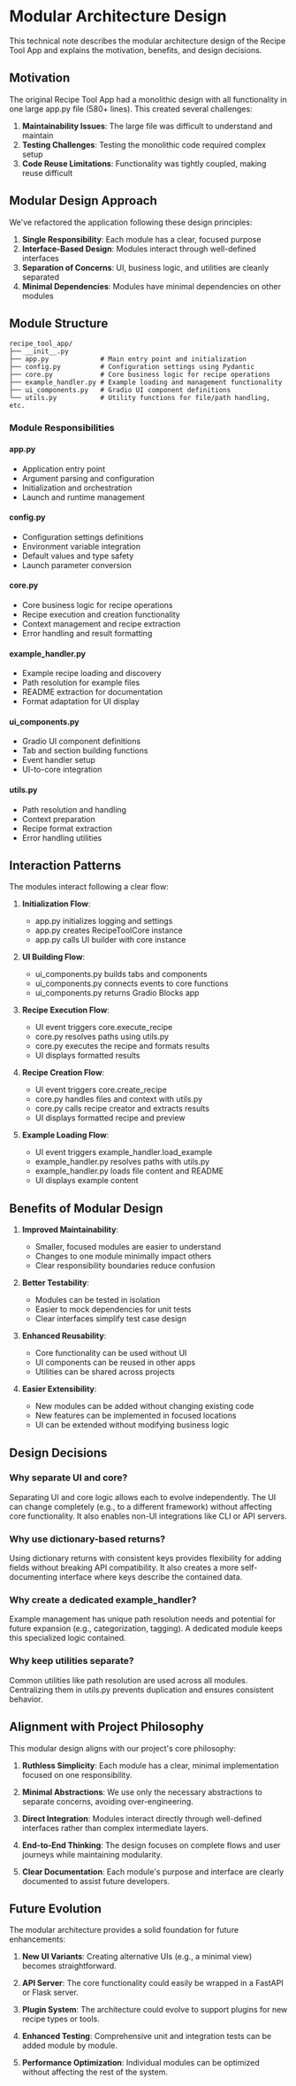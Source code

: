 # Modular Architecture Design

This technical note describes the modular architecture design of the Recipe Tool App and explains the motivation, benefits, and design decisions.

## Motivation

The original Recipe Tool App had a monolithic design with all functionality in one large app.py file (580+ lines). This created several challenges:

1. **Maintainability Issues**: The large file was difficult to understand and maintain
2. **Testing Challenges**: Testing the monolithic code required complex setup
3. **Code Reuse Limitations**: Functionality was tightly coupled, making reuse difficult

## Modular Design Approach

We've refactored the application following these design principles:

1. **Single Responsibility**: Each module has a clear, focused purpose
2. **Interface-Based Design**: Modules interact through well-defined interfaces
3. **Separation of Concerns**: UI, business logic, and utilities are cleanly separated
4. **Minimal Dependencies**: Modules have minimal dependencies on other modules

## Module Structure

```
recipe_tool_app/
├── __init__.py
├── app.py             # Main entry point and initialization
├── config.py          # Configuration settings using Pydantic
├── core.py            # Core business logic for recipe operations
├── example_handler.py # Example loading and management functionality
├── ui_components.py   # Gradio UI component definitions
└── utils.py           # Utility functions for file/path handling, etc.
```

### Module Responsibilities

#### app.py

- Application entry point
- Argument parsing and configuration
- Initialization and orchestration
- Launch and runtime management

#### config.py

- Configuration settings definitions
- Environment variable integration
- Default values and type safety
- Launch parameter conversion

#### core.py

- Core business logic for recipe operations
- Recipe execution and creation functionality
- Context management and recipe extraction
- Error handling and result formatting

#### example_handler.py

- Example recipe loading and discovery
- Path resolution for example files
- README extraction for documentation
- Format adaptation for UI display

#### ui_components.py

- Gradio UI component definitions
- Tab and section building functions
- Event handler setup
- UI-to-core integration

#### utils.py

- Path resolution and handling
- Context preparation
- Recipe format extraction
- Error handling utilities

## Interaction Patterns

The modules interact following a clear flow:

1. **Initialization Flow**:

   - app.py initializes logging and settings
   - app.py creates RecipeToolCore instance
   - app.py calls UI builder with core instance

2. **UI Building Flow**:

   - ui_components.py builds tabs and components
   - ui_components.py connects events to core functions
   - ui_components.py returns Gradio Blocks app

3. **Recipe Execution Flow**:

   - UI event triggers core.execute_recipe
   - core.py resolves paths using utils.py
   - core.py executes the recipe and formats results
   - UI displays formatted results

4. **Recipe Creation Flow**:

   - UI event triggers core.create_recipe
   - core.py handles files and context with utils.py
   - core.py calls recipe creator and extracts results
   - UI displays formatted recipe and preview

5. **Example Loading Flow**:
   - UI event triggers example_handler.load_example
   - example_handler.py resolves paths with utils.py
   - example_handler.py loads file content and README
   - UI displays example content

## Benefits of Modular Design

1. **Improved Maintainability**:

   - Smaller, focused modules are easier to understand
   - Changes to one module minimally impact others
   - Clear responsibility boundaries reduce confusion

2. **Better Testability**:

   - Modules can be tested in isolation
   - Easier to mock dependencies for unit tests
   - Clear interfaces simplify test case design

3. **Enhanced Reusability**:

   - Core functionality can be used without UI
   - UI components can be reused in other apps
   - Utilities can be shared across projects

4. **Easier Extensibility**:
   - New modules can be added without changing existing code
   - New features can be implemented in focused locations
   - UI can be extended without modifying business logic

## Design Decisions

### Why separate UI and core?

Separating UI and core logic allows each to evolve independently. The UI can change completely (e.g., to a different framework) without affecting core functionality. It also enables non-UI integrations like CLI or API servers.

### Why use dictionary-based returns?

Using dictionary returns with consistent keys provides flexibility for adding fields without breaking API compatibility. It also creates a more self-documenting interface where keys describe the contained data.

### Why create a dedicated example_handler?

Example management has unique path resolution needs and potential for future expansion (e.g., categorization, tagging). A dedicated module keeps this specialized logic contained.

### Why keep utilities separate?

Common utilities like path resolution are used across all modules. Centralizing them in utils.py prevents duplication and ensures consistent behavior.

## Alignment with Project Philosophy

This modular design aligns with our project's core philosophy:

1. **Ruthless Simplicity**: Each module has a clear, minimal implementation focused on one responsibility.

2. **Minimal Abstractions**: We use only the necessary abstractions to separate concerns, avoiding over-engineering.

3. **Direct Integration**: Modules interact directly through well-defined interfaces rather than complex intermediate layers.

4. **End-to-End Thinking**: The design focuses on complete flows and user journeys while maintaining modularity.

5. **Clear Documentation**: Each module's purpose and interface are clearly documented to assist future developers.

## Future Evolution

The modular architecture provides a solid foundation for future enhancements:

1. **New UI Variants**: Creating alternative UIs (e.g., a minimal view) becomes straightforward.

2. **API Server**: The core functionality could easily be wrapped in a FastAPI or Flask server.

3. **Plugin System**: The architecture could evolve to support plugins for new recipe types or tools.

4. **Enhanced Testing**: Comprehensive unit and integration tests can be added module by module.

5. **Performance Optimization**: Individual modules can be optimized without affecting the rest of the system.
